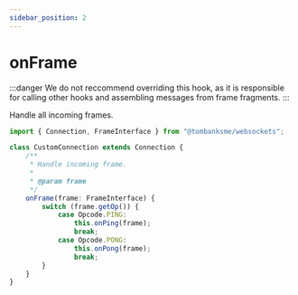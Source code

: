 ```yaml
---
sidebar_position: 2
---
```


# onFrame

:::danger
We do not reccommend overriding this hook, as it is responsible for calling other hooks
and assembling messages from frame fragments.
:::

Handle all incoming frames.

```typescript title="/src/CustomConnection.ts"
import { Connection, FrameInterface } from "@tombanksme/websockets";

class CustomConnection extends Connection {
	/**
	 * Handle incoming frame.
	 *
	 * @param frame
	 */
	onFrame(frame: FrameInterface) {
		switch (frame.getOp()) {
			case Opcode.PING:
				this.onPing(frame);
				break;
			case Opcode.PONG:
				this.onPong(frame);
				break;
		}
	}
}
```
